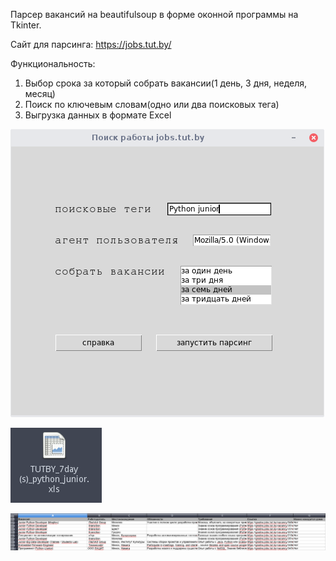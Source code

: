 Парсер вакансий на beautifulsoup в форме оконной программы на Tkinter.

Cайт для парсинга: https://jobs.tut.by/ 

Функциональность: 
1) Выбор срока за который собрать вакансии(1 день, 3 дня, неделя, месяц)
2) Поиск по ключевым словам(одно или два поисковых тега)
3) Выгрузка данных в формате Excel


![Главное окно](photos/1.png)

![Файлу дается уникальное название](photos/2.png)

![Внутри xls документа](photos/3.png)
